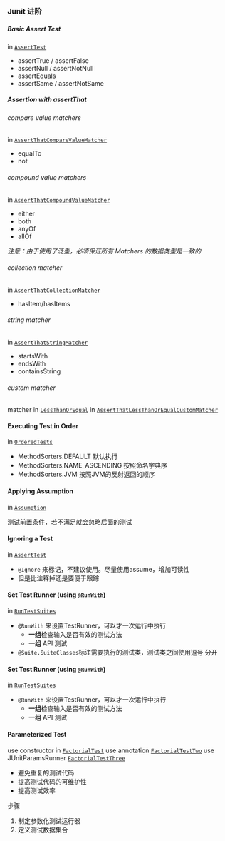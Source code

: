 ### Junit 进阶

##### Basic Assert Test
in [`AssertTest`](https://github.com/InfiniteXyy/Test-Course-2018-autumn/blob/master/chapter03/src/test/java/main/AssertTest)
- assertTrue / assertFalse
- assertNull / assertNotNull
- assertEquals
- assertSame / assertNotSame


##### Assertion with assertThat
###### compare value matchers
in [`AssertThatCompareValueMatcher`](https://github.com/InfiniteXyy/Test-Course-2018-autumn/blob/master/chapter03/src/test/java/main/AssertThatCompareValueMatcher)
- equalTo
- not

###### compound value matchers
in [`AssertThatCompoundValueMatcher`](https://github.com/InfiniteXyy/Test-Course-2018-autumn/blob/master/chapter03/src/test/java/main/AssertThatCompoundValueMatcher)
- either
- both
- anyOf
- allOf

*注意：由于使用了泛型，必须保证所有 Matchers 的数据类型是一致的*

###### collection matcher
in [`AssertThatCollectionMatcher`](https://github.com/InfiniteXyy/Test-Course-2018-autumn/blob/master/chapter03/src/test/java/main/AssertThatCollectionMatcher)
- hasItem/hasItems

###### string matcher
in [`AssertThatStringMatcher`](https://github.com/InfiniteXyy/Test-Course-2018-autumn/blob/master/chapter03/src/test/java/main/AssertThatStringMatcher)
- startsWith
- endsWith
- containsString

###### custom matcher
matcher in [`LessThanOrEqual`](https://github.com/InfiniteXyy/Test-Course-2018-autumn/blob/master/chapter03/src/test/java/main/LessThanOrEqual)
in [`AssertThatLessThanOrEqualCustomMatcher`](https://github.com/InfiniteXyy/Test-Course-2018-autumn/blob/master/chapter03/src/test/java/main/AssertThatLessThanOrEqualCustomMatcher)


#### Executing Test in Order
in [`OrderedTests`](https://github.com/InfiniteXyy/Test-Course-2018-autumn/blob/master/chapter03/src/test/java/main/OrderedTests)
- MethodSorters.DEFAULT 默认执行
- MethodSorters.NAME_ASCENDING 按照命名字典序
- MethodSorters.JVM 按照JVM的反射返回的顺序


#### Applying Assumption
in [`Assumption`](https://github.com/InfiniteXyy/Test-Course-2018-autumn/blob/master/chapter03/src/test/java/main/Assumption)

测试前置条件，若不满足就会忽略后面的测试

#### Ignoring a Test
in [`AssertTest`](https://github.com/InfiniteXyy/Test-Course-2018-autumn/blob/master/chapter03/src/test/java/main/AssertTest)
- `@Ignore` 来标记，不建议使用。尽量使用assume，增加可读性
- 但是比注释掉还是要便于跟踪

#### Set Test Runner (using `@RunWith`)
in [`RunTestSuites`](https://github.com/InfiniteXyy/Test-Course-2018-autumn/blob/master/chapter03/src/test/java/main/RunTestSuites)
- `@RunWith` 来设置TestRunner，可以才一次运行中执行
  - **一组**检查输入是否有效的测试方法
  - **一组** API 测试
- `@Suite.SuiteClasses`标注需要执行的测试类，测试类之间使用逗号 分开

#### Set Test Runner (using `@RunWith`)
in [`RunTestSuites`](https://github.com/InfiniteXyy/Test-Course-2018-autumn/blob/master/chapter03/src/test/java/main/RunTestSuites)
- `@RunWith` 来设置TestRunner，可以才一次运行中执行
  - **一组**检查输入是否有效的测试方法
  - **一组** API 测试
  
#### Parameterized Test
use constructor in [`FactorialTest`](https://github.com/InfiniteXyy/Test-Course-2018-autumn/blob/master/chapter03/src/test/java/course/FactorialTest)
use annotation [`FactorialTestTwo`](https://github.com/InfiniteXyy/Test-Course-2018-autumn/blob/master/chapter03/src/test/java/course/FactorialTestTwo)
use JUnitParamsRunner [`FactorialTestThree`](https://github.com/InfiniteXyy/Test-Course-2018-autumn/blob/master/chapter03/src/test/java/course/FactorialTestThree)

- 避免重复的测试代码
- 提高测试代码的可维护性
- 提高测试效率

步骤
1. 制定参数化测试运行器
1. 定义测试数据集合
